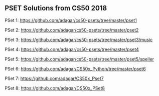 ## PSET Solutions from CS50 2018

PSet 1: https://github.com/adagar/cs50-psets/tree/master/pset1

PSet 2: https://github.com/adagar/cs50-psets/tree/master/pset2

PSet 3: https://github.com/adagar/cs50-psets/tree/master/pset3/music

PSet 4: https://github.com/adagar/cs50-psets/tree/master/pset4

PSet 5: https://github.com/adagar/cs50-psets/tree/master/pset5/speller

PSet 6: https://github.com/adagar/CS50x_Python/tree/master/pset6

PSet 7: https://github.com/adagar/CS50x_Pset7

PSet 8: https://github.com/adagar/CS50x_PSet8
